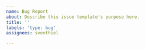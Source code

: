 ```yaml
---
name: Bug Report
about: Describe this issue template's purpose here.
title: ''
labels: 'type: bug'
assignees: sventhiel

---
```



